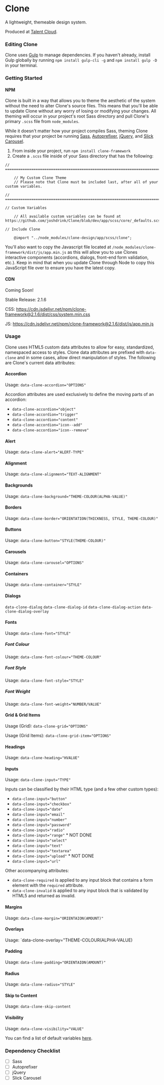 # Clone

A lightweight, themeable design system.

Produced at [Talent Cloud](https://talent.canada.ca/).

### Editing Clone

Clone uses [Gulp](https://gulpjs.com/) to manage dependencies. If you haven't already, install Gulp globally by running `npm install gulp-cli -g` and `npm install gulp -D` in your terminal.

### Getting Started

#### NPM

Clone is built in a way that allows you to theme the aesthetic of the system without the need to alter Clone's source files. This means that you'll be able to update Clone without any worry of losing or modifying your changes. All theming will occur in your project's root Sass directory and pull Clone's primary `.scss` file from `node_modules`.

While it doesn't matter how your project compiles Sass, theming Clone requires that your project be running [Sass](https://sass-lang.com/), [Autoprefixer](https://github.com/postcss/autoprefixer), [jQuery](https://jquery.com/), and [Slick Carousel](http://kenwheeler.github.io/slick/).

1. From inside your project, run `npm install clone-framework`
2. Create a `.scss` file inside of your Sass directory that has the following:

```
// =============================================================================

    // My Custom Clone Theme
    // Please note that Clone must be included last, after all of your custom variables.

// =============================================================================

// Custom Variables

    // All available custom variables can be found at https://github.com/joshdrink/Clone/blob/dev/app/scss/core/_defaults.scss

// Include Clone

    @import "../node_modules/clone-design/app/scss/clone";

```

You'll also want to copy the Javascript file located at `/node_modules/clone-framework/dist/js/app.min.js` as this will allow you to use Clones interactive components (accordions, dialogs, front-end form validation, etc.). Keep in mind that when you update Clone through Node to copy this JavaScript file over to ensure you have the latest copy.

#### CDN

Coming Soon!

Stable Release: 2.1.6

CSS: https://cdn.jsdelivr.net/npm/clone-framework@2.1.6/dist/css/system.min.css

JS: https://cdn.jsdelivr.net/npm/clone-framework@2.1.6/dist/js/app.min.js

### Usage

Clone uses HTML5 custom data attributes to allow for easy, standardized, namespaced access to styles. Clone data attributes are prefixed with `data-clone` and in some cases, allow direct manipulation of styles. The following are Clone's current data attributes:

#### Accordion

Usage: `data-clone-accordion="OPTIONS"`

Accordion attributes are used exclusively to define the moving parts of an accordion:
- `data-clone-accordion="object"`
- `data-clone-accordion="trigger"`
- `data-clone-accordion="content"`
- `data-clone-accordion="icon--add"`
- `data-clone-accordion="icon--remove"`

#### Alert

Usage: `data-clone-alert="ALERT-TYPE"`

#### Alignment

Usage: `data-clone-alignment="TEXT-ALIGNMENT"`

#### Backgrounds

Usage: `data-clone-background="THEME-COLOUR(ALPHA-VALUE)"`

#### Borders

Usage: `data-clone-border="ORIENTATION(THICKNESS, STYLE, THEME-COLOUR)"`

#### Buttons

Usage: `data-clone-button="STYLE(THEME-COLOUR)"`

#### Carousels

Usage: `data-clone-carousel="OPTIONS"`

#### Containers

Usage: `data-clone-container="STYLE"`

#### Dialogs

`data-clone-dialog`
`data-clone-dialog-id`
`data-clone-dialog-action`
`data-clone-dialog-overlay`

#### Fonts

Usage: `data-clone-font="STYLE"`

##### Font Colour

Usage: `data-clone-font-colour="THEME-COLOUR"`

##### Font Style

Usage: `data-clone-font-style="STYLE"`

##### Font Weight

Usage: `data-clone-font-weight="NUMBER/VALUE"`

#### Grid & Grid Items

Usage (Grid): `data-clone-grid="OPTIONS"`

Usage (Grid Items): `data-clone-grid-item="OPTIONS"`

#### Headings

Usage: `data-clone-heading="HVALUE"`

#### Inputs

Usage: `data-clone-input="TYPE"`

Inputs can be classified by their HTML type (and a few other custom types):
- `data-clone-input="button"`
- `data-clone-input="checkbox"`
- `data-clone-input="date"`
- `data-clone-input="email"`
- `data-clone-input="number"`
- `data-clone-input="password"`
- `data-clone-input="radio"`
- `data-clone-input="range"` * NOT DONE
- `data-clone-input="select"`
- `data-clone-input="text"`
- `data-clone-input="textarea"`
- `data-clone-input="upload"` * NOT DONE
- `data-clone-input="url"`

Other accompanying attributes:
- `data-clone-required` is applied to any input block that contains a form element with the `required` attribute.
- `data-clone-invalid` is applied to any input block that is validated by HTML5 and returned as invalid.

#### Margins

Usage: `data-clone-margin="ORIENTAION(AMOUNT)"`

#### Overlays

Usage: `data-clone-overlay="THEME-COLOUR(ALPHA-VALUE)

#### Padding

Usage: `data-clone-padding="ORIENTAION(AMOUNT)"`

#### Radius

Usage: `data-clone-radius="STYLE"`

#### Skip to Content

Usage: `data-clone-skip-content`

#### Visibility

Usage: `data-clone-visibility="VALUE"`

You can find a list of default variables [here](https://github.com/joshdrink/Clone/blob/dev/app/scss/core/_defaults.scss).

### Dependency Checklist

- [ ] Sass
- [ ] Autoprefixer
- [ ] jQuery
- [ ] Slick Carousel
